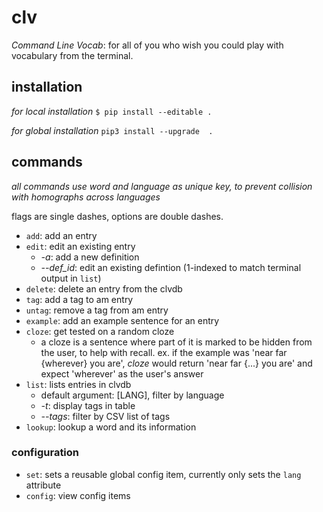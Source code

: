 # clv
_Command Line Vocab_: for all of you who wish you could play with vocabulary from the terminal.


## installation

_for local installation_
`$ pip install --editable .`

_for global installation_
`pip3 install --upgrade  .`

## commands
_all commands use word and language as unique key, to prevent collision with homographs across languages_

flags are single dashes, options are double dashes.

* `add`: add an entry
* `edit`: edit an existing entry
  * _-a_: add a new definition
  * _--def_id_: edit an existing defintion (1-indexed to match terminal output in `list`)
* `delete`: delete an entry from the clvdb
* `tag`: add a tag to am entry
* `untag`: remove a tag from am entry
* `example`: add an example sentence for an entry
* `cloze`: get tested on a random cloze
  * a cloze is a sentence where part of it is marked to be hidden from the user, to help with recall. ex. if the example was 'near far {wherever} you are', _cloze_ would return 'near far {...} you are' and expect 'wherever' as the user's answer
* `list`: lists entries in clvdb
  * default argument: [LANG], filter by language
  * _-t_: display tags in table
  * _--tags_: filter by CSV list of tags
* `lookup`: lookup a word and its information


### configuration

* `set`: sets a reusable global config item, currently only sets the `lang` attribute
* `config`: view config items